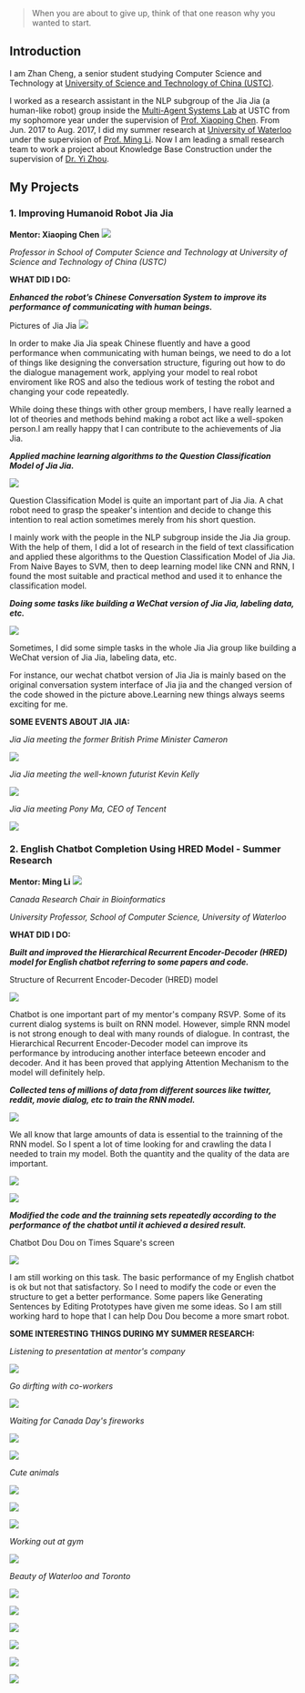 > When you are about to give up, think of that one reason why you wanted to start.

## Introduction

I am Zhan Cheng, a senior student studying Computer Science and Technology at [University of Science and Technology of China (USTC)](http://en.ustc.edu.cn).

I worked as a research assistant in the NLP subgroup of the Jia Jia (a human-like robot) group inside the [Multi-Agent Systems Lab](http://ai.ustc.edu.cn/en/home/index.php) at USTC from my sophomore year under the supervision of [Prof. Xiaoping Chen](http://ai.ustc.edu.cn/en/people/xpchen.php). From Jun. 2017 to Aug. 2017, I did my summer research at [University of Waterloo](https://uwaterloo.ca) under the supervision of [Prof. Ming Li](https://cs.uwaterloo.ca/~mli/). Now I am leading a small research team to work a project about Knowledge Base Construction under the supervision of [Dr. Yi Zhou](https://staff.scm.uws.edu.au/~yzhou/).

## My Projects

### 1. Improving Humanoid Robot Jia Jia

**Mentor: Xiaoping Chen** ![]({{site.baseurl}}/img/projects/cxp.PNG)

*Professor in School of Computer Science and Technology at University of Science and Technology of China (USTC)*

**WHAT DID I DO:**

***Enhanced the robot’s Chinese Conversation System to improve its performance of communicating with human beings.***

Pictures of Jia Jia ![]({{site.baseurl}}/img/projects/jiajia00.JPG)

In order to make Jia Jia speak Chinese fluently and have a good performance when communicating with human beings, we need to do a lot of things like designing the conversation structure, figuring out how to do the dialogue management work, applying your model to real robot enviroment like ROS and also the tedious work of testing the robot and changing your code repeatedly.

While doing these things with other group members, I have really learned a lot of theories and methods behind making a robot act like a well-spoken person.I am really happy that I can contribute to the achievements of Jia Jia.

***Applied machine learning algorithms to the Question Classification Model of Jia Jia.***

![](http://upload-images.jianshu.io/upload_images/7248047-6ee602c694a4d0d1.png?imageMogr2/auto-orient/strip)

Question Classification Model is quite an important part of Jia Jia. A chat robot need to grasp the speaker's intention and decide to change this intention to real action sometimes merely from his short question.

I mainly work with the people in the NLP subgroup inside the Jia Jia group. With the help of them, I did a lot of research in the field of text classification and applied these algorithms to the Question Classification Model of Jia Jia. From Naive Bayes to SVM, then to deep learning model like CNN and RNN, I found the most suitable and practical method and used it to enhance the classification model. 

***Doing some tasks like building a WeChat version of Jia Jia, labeling data, etc.***

![]({{site.baseurl}}/img/projects/chatbot.png)

Sometimes, I did some simple tasks in the whole Jia Jia group like building a WeChat version of Jia Jia, labeling data, etc.

For instance, our wechat chatbot version of Jia Jia is mainly based on the original conversation system interface of Jia jia and the changed version of the code showed in the picture above.Learning new things always seems exciting for me.

**SOME EVENTS ABOUT JIA JIA:**

*Jia Jia meeting the former British Prime Minister Cameron*

![]({{site.baseurl}}/img/projects/jiajia01.JPG)

*Jia Jia meeting the well-known futurist Kevin Kelly*

![]({{site.baseurl}}/img/projects/jiajia04.JPG)

*Jia Jia meeting Pony Ma, CEO of Tencent*

![]({{site.baseurl}}/img/projects/jiajia03.JPG)

### 2. English Chatbot Completion Using HRED Model - Summer Research

**Mentor: Ming Li**  ![]({{site.baseurl}}/img/projects/lm.jpeg)

*Canada Research Chair in Bioinformatics*

*University Professor, School of Computer Science, University of Waterloo*

**WHAT DID I DO:**

***Built and improved the Hierarchical Recurrent Encoder-Decoder (HRED) model for English chatbot referring to some papers and code.***

Structure of Recurrent Encoder-Decoder (HRED) model

![]({{site.baseurl}}/img/projects/hred.png)

Chatbot is one important part of my mentor's company RSVP. Some of its current dialog systems is built on RNN model. However, simple RNN model is not strong enough to deal with many rounds of dialogue. In contrast, the Hierarchical Recurrent Encoder-Decoder model can improve its performance by introducing another interface beteewn encoder and decoder. And it has been proved that applying Attention Mechanism to the model will definitely help.

***Collected tens of millions of data from different sources like twitter, reddit, movie dialog, etc to train the RNN model.***

![]({{site.baseurl}}/img/projects/data01.png)

We all know that large amounts of data is essential to the trainning of the RNN model. So I spent a lot of time looking for and crawling the data I needed to train my model. Both the quantity and the quality of the data are important.

![]({{site.baseurl}}/img/projects/data02.png)

![]({{site.baseurl}}/img/projects/data03.png)

***Modified the code and the trainning sets repeatedly according to the performance of the chatbot until it achieved a desired result.***

Chatbot Dou Dou on Times Square's screen

![]({{site.baseurl}}/img/projects/doudou00.JPG)

I am still working on this task. The basic performance of my English chatbot is ok but not that satisfactory. So I need to modify the code or even the structure to get a better performance. Some papers like Generating Sentences by Editing Prototypes have given me some ideas. So I am still working hard to hope that I can help Dou Dou become a more smart robot.

**SOME INTERESTING THINGS DURING MY SUMMER RESEARCH:**

*Listening to presentation at mentor's company*

![]({{site.baseurl}}/img/projects/CA17.JPG)

*Go dirfting with co-workers*

![]({{site.baseurl}}/img/projects/CA13.JPG)

*Waiting for Canada Day's fireworks*

![]({{site.baseurl}}/img/projects/CA04.JPG)

![]({{site.baseurl}}/img/projects/CA05.JPG)

*Cute animals*

![]({{site.baseurl}}/img/projects/CA02.JPG)

![]({{site.baseurl}}/img/projects/CA03.JPG)

![]({{site.baseurl}}/img/projects/CA07.JPG)

*Working out at gym*

![]({{site.baseurl}}/img/projects/CA08.JPG)

*Beauty of Waterloo and Toronto*

![]({{site.baseurl}}/img/projects/CA06.JPG)

![]({{site.baseurl}}/img/projects/CA16.JPG)

![]({{site.baseurl}}/img/projects/CA09.JPG)

![]({{site.baseurl}}/img/projects/CA10.JPG)

![]({{site.baseurl}}/img/projects/CA14.JPG)

![]({{site.baseurl}}/img/projects/CA15.JPG)

